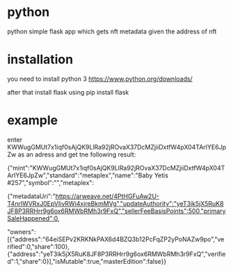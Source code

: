 # python
python
simple flask app which gets nft metadata given the address of nft

# installation
you need to install python 3 https://www.python.org/downloads/

after that install flask using pip install flask
# example
enter KWWugGMUt7x1iqf0sAjQK9LlRa92jROvaX37DcMZjiiDxtfW4pX04TArIYE6JpZw as an adress and get tne following result:

{"mint":"KWWugGMUt7x1iqf0sAjQK9LlRa92jROvaX37DcMZjiiDxtfW4pX04TArIYE6JpZw","standard":"metaplex","name":"Baby Yetis #257","symbol":"","metaplex":

{"metadataUri":"https://arweave.net/4PtHGFuAw2U-T4nrIWVRxJ0EpVIivRWi4xjreBkmMVg","updateAuthority":"yeT3ik5jX5RuK8JF8P3RRHrr9g6ox6RMWbRMh3r9FxQ","sellerFeeBasisPoints":500,"primarySaleHappened":0,

"owners":[{"address":"64eiSEPv2KRKNkPAX6d4BZQ3b12PcFqZP2yPoNAZw9po","verified":0,"share":100},{"address":"yeT3ik5jX5RuK8JF8P3RRHrr9g6ox6RMWbRMh3r9FxQ","verified":1,"share":0}],"isMutable":true,"masterEdition":false}}
